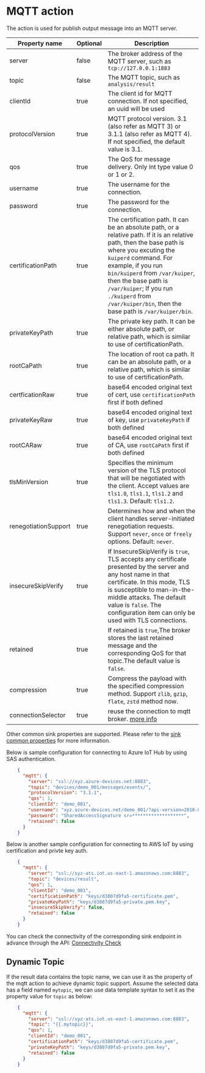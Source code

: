 # MQTT action

The action is used for publish output message into an MQTT server.

| Property name        | Optional | Description                                                                                                                                                                                                                                                                                                                                               |
|----------------------|----------|-----------------------------------------------------------------------------------------------------------------------------------------------------------------------------------------------------------------------------------------------------------------------------------------------------------------------------------------------------------|
| server               | false    | The broker address of the MQTT server, such as `tcp://127.0.0.1:1883`                                                                                                                                                                                                                                                                                     |
| topic                | false    | The MQTT topic, such as `analysis/result`                                                                                                                                                                                                                                                                                                                 |
| clientId             | true     | The client id for MQTT connection. If not specified, an uuid will be used                                                                                                                                                                                                                                                                                 |
| protocolVersion      | true     | MQTT protocol version. 3.1 (also refer as MQTT 3) or 3.1.1 (also refer as MQTT 4).  If not specified, the default value is 3.1.                                                                                                                                                                                                                           |
| qos                  | true     | The QoS for message delivery. Only int type value 0 or 1 or 2.                                                                                                                                                                                                                                                                                            |
| username             | true     | The username for the connection.                                                                                                                                                                                                                                                                                                                          |
| password             | true     | The password for the connection.                                                                                                                                                                                                                                                                                                                          |
| certificationPath    | true     | The certification path. It can be an absolute path, or a relative path. If it is an relative path, then the base path is where you excuting the `kuiperd` command. For example, if you run `bin/kuiperd` from `/var/kuiper`, then the base path is `/var/kuiper`; If you run `./kuiperd` from `/var/kuiper/bin`, then the base path is `/var/kuiper/bin`. |
| privateKeyPath       | true     | The private key path. It can be either absolute path, or relative path, which is similar to use of certificationPath.                                                                                                                                                                                                                                     |
| rootCaPath           | true     | The location of root ca path. It can be an absolute path, or a relative path, which is similar to use of certificationPath.                                                                                                                                                                                                                               |
| certficationRaw      | true | base64 encoded original text of cert, use `certificationPath` first if both defined |
| privateKeyRaw        | true | base64 encoded original text of key, use `privateKeyPath` if both defined |
| rootCARaw            | true | base64 encoded original text of CA, use `rootCaPath` first if both defined |
| tlsMinVersion        | true     | Specifies the minimum version of the TLS protocol that will be negotiated with the client. Accept values are `tls1.0`, `tls1.1`, `tls1.2` and `tls1.3`. Default: `tls1.2`.                                                                                                                                                                                |
| renegotiationSupport | true     | Determines how and when the client handles server-initiated renegotiation requests. Support `never`, `once` or `freely` options. Default: `never`.                                                                                                                                                                                                        |
| insecureSkipVerify   | true     | If InsecureSkipVerify is `true`, TLS accepts any certificate presented by the server and any host name in that certificate.  In this mode, TLS is susceptible to man-in-the-middle attacks. The default value is `false`. The configuration item can only be used with TLS connections.                                                                   |
| retained             | true     | If retained is `true`,The broker stores the last retained message and the corresponding QoS for that topic.The default value is `false`.                                                                                                                                                                                                                  |
| compression          | true     | Compress the payload with the specified compression method. Support `zlib`, `gzip`, `flate`, `zstd` method now.                                                                                                                                                                                                                                           |
| connectionSelector   | true     | reuse the connection to mqtt broker. [more info](../../sources/builtin/mqtt.md#connectionselector)                                                                                                                                                                                                                                                        |

Other common sink properties are supported. Please refer to the [sink common properties](../overview.md#common-properties) for more information.

Below is sample configuration for connecting to Azure IoT Hub by using SAS authentication.

```json
    {
      "mqtt": {
        "server": "ssl://xyz.azure-devices.net:8883",
        "topic": "devices/demo_001/messages/events/",
        "protocolVersion": "3.1.1",
        "qos": 1,
        "clientId": "demo_001",
        "username": "xyz.azure-devices.net/demo_001/?api-version=2018-06-30",
        "password": "SharedAccessSignature sr=*******************",
        "retained": false
      }
    }
```

Below is another sample configuration for connecting to AWS IoT by using certification and privte key auth.

```json
    {
      "mqtt": {
        "server": "ssl://xyz-ats.iot.us-east-1.amazonaws.com:8883",
        "topic": "devices/result",
        "qos": 1,
        "clientId": "demo_001",
        "certificationPath": "keys/d3807d9fa5-certificate.pem",
        "privateKeyPath": "keys/d3807d9fa5-private.pem.key",
        "insecureSkipVerify": false,
        "retained": false
      }
    }
```

You can check the connectivity of the corresponding sink endpoint in advance through the API: [Connectivity Check](../../../api/restapi/connection.md#connectivity-check)

## Dynamic Topic

If the result data contains the topic name, we can use it as the property of the mqtt action to achieve dynamic topic support. Assume the selected data has a field named `mytopic`, we can use data template syntax to set it as the property value for `topic` as below:

```json
    {
      "mqtt": {
        "server": "ssl://xyz-ats.iot.us-east-1.amazonaws.com:8883",
        "topic": "{{.mytopic}}",
        "qos": 1,
        "clientId": "demo_001",
        "certificationPath": "keys/d3807d9fa5-certificate.pem",
        "privateKeyPath": "keys/d3807d9fa5-private.pem.key",
        "retained": false
      }
    }
```
